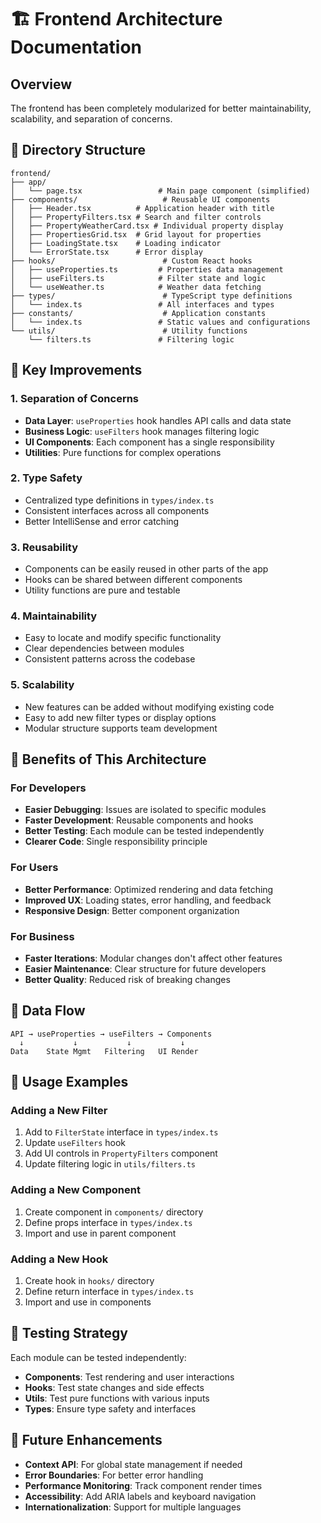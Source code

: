 # 🏗️ Frontend Architecture Documentation

## Overview
The frontend has been completely modularized for better maintainability, scalability, and separation of concerns.

## 📁 Directory Structure

```
frontend/
├── app/
│   └── page.tsx                 # Main page component (simplified)
├── components/                   # Reusable UI components
│   ├── Header.tsx          # Application header with title
│   ├── PropertyFilters.tsx # Search and filter controls
│   ├── PropertyWeatherCard.tsx # Individual property display
│   ├── PropertiesGrid.tsx  # Grid layout for properties
│   ├── LoadingState.tsx    # Loading indicator
│   └── ErrorState.tsx      # Error display
├── hooks/                        # Custom React hooks
│   ├── useProperties.ts         # Properties data management
│   ├── useFilters.ts            # Filter state and logic
│   └── useWeather.ts            # Weather data fetching
├── types/                        # TypeScript type definitions
│   └── index.ts                 # All interfaces and types
├── constants/                    # Application constants
│   └── index.ts                 # Static values and configurations
└── utils/                        # Utility functions
    └── filters.ts               # Filtering logic
```

## 🔧 Key Improvements

### 1. **Separation of Concerns**
- **Data Layer**: `useProperties` hook handles API calls and data state
- **Business Logic**: `useFilters` hook manages filtering logic
- **UI Components**: Each component has a single responsibility
- **Utilities**: Pure functions for complex operations

### 2. **Type Safety**
- Centralized type definitions in `types/index.ts`
- Consistent interfaces across all components
- Better IntelliSense and error catching

### 3. **Reusability**
- Components can be easily reused in other parts of the app
- Hooks can be shared between different components
- Utility functions are pure and testable

### 4. **Maintainability**
- Easy to locate and modify specific functionality
- Clear dependencies between modules
- Consistent patterns across the codebase

### 5. **Scalability**
- New features can be added without modifying existing code
- Easy to add new filter types or display options
- Modular structure supports team development

## 🚀 Benefits of This Architecture

### **For Developers**
- **Easier Debugging**: Issues are isolated to specific modules
- **Faster Development**: Reusable components and hooks
- **Better Testing**: Each module can be tested independently
- **Clearer Code**: Single responsibility principle

### **For Users**
- **Better Performance**: Optimized rendering and data fetching
- **Improved UX**: Loading states, error handling, and feedback
- **Responsive Design**: Better component organization

### **For Business**
- **Faster Iterations**: Modular changes don't affect other features
- **Easier Maintenance**: Clear structure for future developers
- **Better Quality**: Reduced risk of breaking changes

## 🔄 Data Flow

```
API → useProperties → useFilters → Components
  ↓           ↓           ↓           ↓
Data    State Mgmt   Filtering   UI Render
```

## 📝 Usage Examples

### Adding a New Filter
1. Add to `FilterState` interface in `types/index.ts`
2. Update `useFilters` hook
3. Add UI controls in `PropertyFilters` component
4. Update filtering logic in `utils/filters.ts`

### Adding a New Component
1. Create component in `components/` directory
2. Define props interface in `types/index.ts`
3. Import and use in parent component

### Adding a New Hook
1. Create hook in `hooks/` directory
2. Define return interface in `types/index.ts`
3. Import and use in components

## 🧪 Testing Strategy

Each module can be tested independently:
- **Components**: Test rendering and user interactions
- **Hooks**: Test state changes and side effects
- **Utils**: Test pure functions with various inputs
- **Types**: Ensure type safety and interfaces

## 🔮 Future Enhancements

- **Context API**: For global state management if needed
- **Error Boundaries**: For better error handling
- **Performance Monitoring**: Track component render times
- **Accessibility**: Add ARIA labels and keyboard navigation
- **Internationalization**: Support for multiple languages
